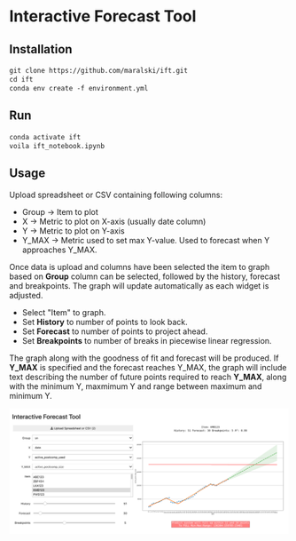 # Interactive Forecast Tool

## Installation

```
git clone https://github.com/maralski/ift.git
cd ift
conda env create -f environment.yml
```

## Run

```
conda activate ift
voila ift_notebook.ipynb
```

## Usage

Upload spreadsheet or CSV containing following columns:

- Group -> Item to plot
- X -> Metric to plot on X-axis (usually date column)
- Y -> Metric to plot on Y-axis
- Y_MAX -> Metric used to set max Y-value. Used to forecast when Y approaches Y_MAX.

Once data is upload and columns have been selected the item to graph based on **Group** column can be selected, followed by the history, forecast and breakpoints. The graph will update automatically as each widget is adjusted.

- Select "Item" to graph.
- Set **History** to number of points to look back.
- Set **Forecast** to number of points to project ahead.
- Set **Breakpoints** to number of breaks in piecewise linear regression.

The graph along with the goodness of fit and forecast will be produced. If **Y_MAX** is specified and the forecast reaches Y_MAX, the graph will include text describing the number of future points required to reach **Y_MAX**, along with the minimum Y, maxmimum Y and range between maximum and minimum Y.

![Demo Picture](demo.png)

